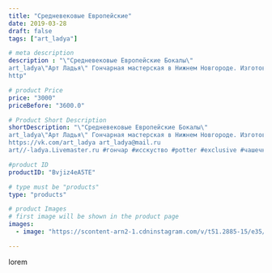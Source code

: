 ```yaml
---
title: "Средневековые Европейские"
date: 2019-03-28
draft: false
tags: ["art_ladya"]

# meta description
description : "\"Средневековые Европейские Бокалы\" 
art_ladya\"Арт Ладья\" Гончарная мастерская в Нижнем Новгороде. Изготовление керамики и мастер//-классы по обучению. 
http"

# product Price
price: "3000"
priceBefore: "3600.0"

# Product Short Description
shortDescription: "\"Средневековые Европейские Бокалы\" 
art_ladya\"Арт Ладья\" Гончарная мастерская в Нижнем Новгороде. Изготовление керамики и мастер//-классы по обучению. 
https://vk.com/art_ladya art_ladya@mail.ru 
art//-ladya.Livemaster.ru #гончар #исскуство #potter #exclusive #чашечки #керамикаручнаяработа #керамиканазаказ #handmade #керамика #гончарнаяпосуда #эксклюзивнаякерамика #painter #бокалы #decor #ceramicar #nntoday #claygoods #restaurant #earthenware #ceramic #design #cup #европейскаяпосуда #ceramicart #реконструкциясредневековья #средневековаяпосуда #clay #авторскаякерамика #europeancup"

#product ID
productID: "Bvjiz4eA5TE"

# type must be "products"
type: "products"

# product Images
# first image will be shown in the product page
images:
  - image: "https://scontent-arn2-1.cdninstagram.com/v/t51.2885-15/e35/56337578_811648262527033_3362735112540045416_n.jpg?se=7&tp=1&_nc_ht=scontent-arn2-1.cdninstagram.com&_nc_cat=101&_nc_ohc=b5tAXzFJfSEAX9rIIdp&ccb=7-4&oh=c3777a1aa7540852cb7b5561363ad458&oe=6083F8F0&_nc_sid=86f79a&ig_cache_key=MjAwOTYwMjk1NzY0NTE1NzU3Mg%3D%3D.2-ccb7-4"

---
```

lorem
